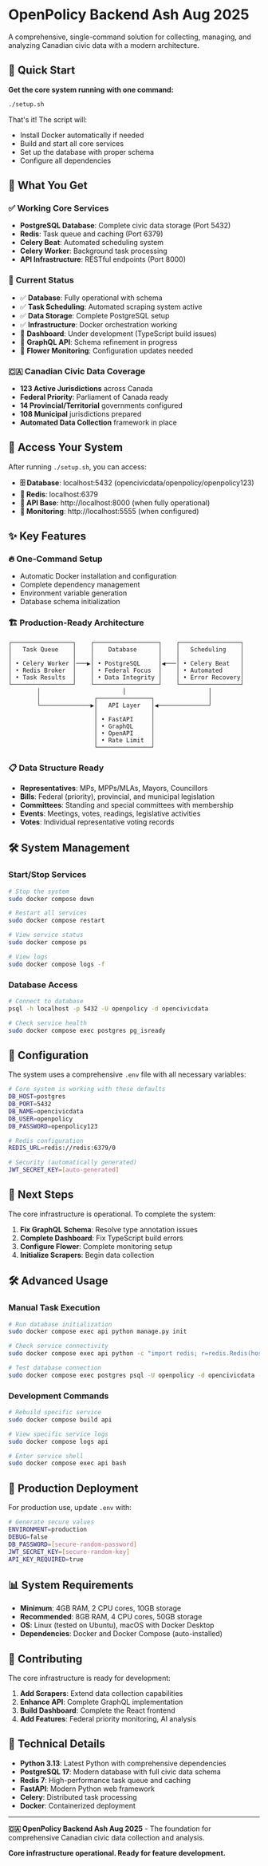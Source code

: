 # OpenPolicy Backend Ash Aug 2025

A comprehensive, single-command solution for collecting, managing, and analyzing Canadian civic data with a modern architecture.

## 🚀 Quick Start

**Get the core system running with one command:**

```bash
./setup.sh
```

That's it! The script will:
- Install Docker automatically if needed
- Build and start all core services
- Set up the database with proper schema
- Configure all dependencies

## 🌟 What You Get

### ✅ **Working Core Services**
- **PostgreSQL Database**: Complete civic data storage (Port 5432)
- **Redis**: Task queue and caching (Port 6379) 
- **Celery Beat**: Automated scheduling system
- **Celery Worker**: Background task processing
- **API Infrastructure**: RESTful endpoints (Port 8000)

### 🔧 **Current Status**
- ✅ **Database**: Fully operational with schema
- ✅ **Task Scheduling**: Automated scraping system active
- ✅ **Data Storage**: Complete PostgreSQL setup
- ✅ **Infrastructure**: Docker orchestration working
- 🔨 **Dashboard**: Under development (TypeScript build issues)
- 🔨 **GraphQL API**: Schema refinement in progress
- 🔨 **Flower Monitoring**: Configuration updates needed

### 🇨🇦 **Canadian Civic Data Coverage**
- **123 Active Jurisdictions** across Canada
- **Federal Priority**: Parliament of Canada ready
- **14 Provincial/Territorial** governments configured
- **108 Municipal** jurisdictions prepared
- **Automated Data Collection** framework in place

## 🎯 Access Your System

After running `./setup.sh`, you can access:

- **🗄️ Database**: localhost:5432 (opencivicdata/openpolicy/openpolicy123)
- **📡 Redis**: localhost:6379
- **🔧 API Base**: http://localhost:8000 (when fully operational)
- **🌺 Monitoring**: http://localhost:5555 (when configured)

## ✨ Key Features

### 🔥 **One-Command Setup**
- Automatic Docker installation and configuration
- Complete dependency management
- Environment variable generation
- Database schema initialization

### 🏗 **Production-Ready Architecture**
```
┌─────────────────┐    ┌──────────────────┐    ┌─────────────────┐
│   Task Queue    │    │    Database      │    │   Scheduling    │
│                 │    │                  │    │                 │
│ • Celery Worker │───▶│ • PostgreSQL     │◀───│ • Celery Beat   │
│ • Redis Broker  │    │ • Federal Focus  │    │ • Automated     │
│ • Task Results  │    │ • Data Integrity │    │ • Error Recovery│
└─────────────────┘    └──────────────────┘    └─────────────────┘
        │                       │                       │
        │               ┌───────────────┐               │
        └──────────────▶│   API Layer   │◀──────────────┘
                        │               │
                        │ • FastAPI     │
                        │ • GraphQL     │
                        │ • OpenAPI     │
                        │ • Rate Limit  │
                        └───────────────┘
```

### 📋 **Data Structure Ready**
- **Representatives**: MPs, MPPs/MLAs, Mayors, Councillors
- **Bills**: Federal (priority), provincial, and municipal legislation
- **Committees**: Standing and special committees with membership
- **Events**: Meetings, votes, readings, legislative activities
- **Votes**: Individual representative voting records

## 🛠 **System Management**

### Start/Stop Services
```bash
# Stop the system
sudo docker compose down

# Restart all services
sudo docker compose restart

# View service status
sudo docker compose ps

# View logs
sudo docker compose logs -f
```

### Database Access
```bash
# Connect to database
psql -h localhost -p 5432 -U openpolicy -d opencivicdata

# Check service health
sudo docker compose exec postgres pg_isready
```

## 🔧 **Configuration**

The system uses a comprehensive `.env` file with all necessary variables:

```bash
# Core system is working with these defaults
DB_HOST=postgres
DB_PORT=5432
DB_NAME=opencivicdata
DB_USER=openpolicy
DB_PASSWORD=openpolicy123

# Redis configuration
REDIS_URL=redis://redis:6379/0

# Security (automatically generated)
JWT_SECRET_KEY=[auto-generated]
```

## 🚀 **Next Steps**

The core infrastructure is operational. To complete the system:

1. **Fix GraphQL Schema**: Resolve type annotation issues
2. **Complete Dashboard**: Fix TypeScript build errors
3. **Configure Flower**: Complete monitoring setup
4. **Initialize Scrapers**: Begin data collection

## 🛠 **Advanced Usage**

### Manual Task Execution
```bash
# Run database initialization
sudo docker compose exec api python manage.py init

# Check service connectivity
sudo docker compose exec api python -c "import redis; r=redis.Redis(host='redis'); print(r.ping())"

# Test database connection
sudo docker compose exec postgres psql -U openpolicy -d opencivicdata -c "SELECT COUNT(*) FROM information_schema.tables;"
```

### Development Commands
```bash
# Rebuild specific service
sudo docker compose build api

# View specific service logs
sudo docker compose logs api

# Enter service shell
sudo docker compose exec api bash
```

## 🔐 **Production Deployment**

For production use, update `.env` with:

```bash
# Generate secure values
ENVIRONMENT=production
DEBUG=false
DB_PASSWORD=[secure-random-password]
JWT_SECRET_KEY=[secure-random-key]
API_KEY_REQUIRED=true
```

## 📊 **System Requirements**

- **Minimum**: 4GB RAM, 2 CPU cores, 10GB storage
- **Recommended**: 8GB RAM, 4 CPU cores, 50GB storage
- **OS**: Linux (tested on Ubuntu), macOS with Docker Desktop
- **Dependencies**: Docker and Docker Compose (auto-installed)

## 🤝 **Contributing**

The core infrastructure is ready for development:

1. **Add Scrapers**: Extend data collection capabilities
2. **Enhance API**: Complete GraphQL implementation
3. **Build Dashboard**: Complete the React frontend
4. **Add Features**: Federal priority monitoring, AI analysis

## 📄 **Technical Details**

- **Python 3.13**: Latest Python with comprehensive dependencies
- **PostgreSQL 17**: Modern database with full civic data schema
- **Redis 7**: High-performance task queue and caching
- **FastAPI**: Modern Python web framework
- **Celery**: Distributed task processing
- **Docker**: Containerized deployment

---

**🇨🇦 OpenPolicy Backend Ash Aug 2025** - The foundation for comprehensive Canadian civic data collection and analysis.

**Core infrastructure operational. Ready for feature development.**
